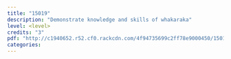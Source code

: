 ```yaml
---
title: "15019"
description: "Demonstrate knowledge and skills of whakaraka"
level: <level>
credits: "3"
pdf: "http://c1940652.r52.cf0.rackcdn.com/4f94735699c2ff78e9000450/15019.pdf"
categories:
---
```

